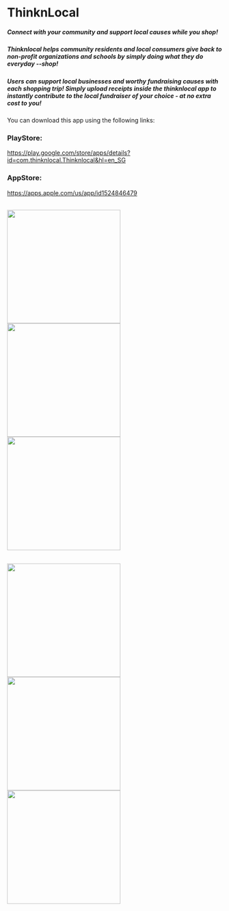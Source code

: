 # ThinknLocal

##### Connect with your community and support local causes while you shop!

##### Thinknlocal helps community residents and local consumers give back to non-profit organizations and schools by simply doing what they do everyday --shop!

##### Users can support local businesses and worthy fundraising causes with each shopping trip! Simply upload receipts inside the thinknlocal app to instantly contribute to the local fundraiser of your choice - at no extra cost to you!

You can download this app using the following links:
### PlayStore:
https://play.google.com/store/apps/details?id=com.thinknlocal.Thinknlocal&hl=en_SG

### AppStore:
https://apps.apple.com/us/app/id1524846479

&nbsp;  
<img src="images/1.jpg" width=265, height:270> <img src="images/2.jpg" width=265, height:270> <img src="images/3.jpg" width=265, height:270>

&nbsp;  
<img src="images/4.jpg" width=265, height:270> <img src="images/5.jpg" width=265, height:270> <img src="images/6.jpg" width=265, height:270>
